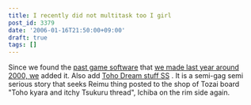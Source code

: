 ```yaml
---
title: I recently did not multitask too I girl
post_id: 3379
date: '2006-01-16T21:50:00+09:00'
draft: true
tags: []
---
```


Since we found the [past game software](https://danmaq.com/tag/hsp) that [we made last year around 2000, we](https://danmaq.com/tag/hsp) added it. Also add [Toho Dream stuff SS](https://danmaq.com/tag/situation-on-balcony) . It is a semi-gag semi serious story that seeks Reimu thing posted to the shop of Tozai board "Toho kyara and itchy Tsukuru thread", Ichiba on the rim side again.

